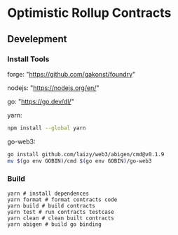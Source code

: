 # Optimistic Rollup Contracts

## Develepment

### Install Tools

forge: "https://github.com/gakonst/foundry"

nodejs: "https://nodejs.org/en/"

go: "https://go.dev/dl/"

yarn:
```bash
npm install --global yarn
```

go-web3:
```bash
go install github.com/laizy/web3/abigen/cmd@v0.1.9
mv $(go env GOBIN)/cmd $(go env GOBIN)/go-web3
```

### Build

```shell
yarn # install dependences 
yarn format # format contracts code
yarn build # build contracts
yarn test # run contracts testcase
yarn clean # clean built contracts
yarn abigen # build go binding
```
